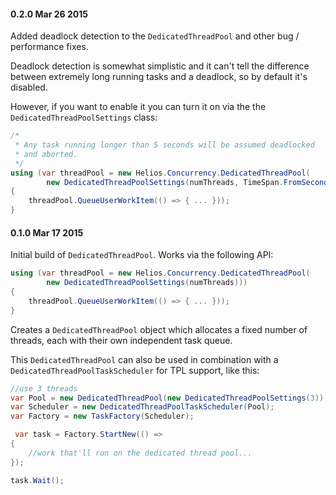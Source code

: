 #### 0.2.0 Mar 26 2015
Added deadlock detection to the `DedicatedThreadPool` and other bug / performance fixes.

Deadlock detection is somewhat simplistic and it can't tell the difference between extremely long running tasks and a deadlock, so by default it's disabled.

However, if you want to enable it you can turn it on via the the `DedicatedThreadPoolSettings` class:

```csharp
/*
 * Any task running longer than 5 seconds will be assumed deadlocked
 * and aborted.
 */
using (var threadPool = new Helios.Concurrency.DedicatedThreadPool(
        new DedicatedThreadPoolSettings(numThreads, TimeSpan.FromSeconds(5))))
{
    threadPool.QueueUserWorkItem(() => { ... }));
}
```

#### 0.1.0 Mar 17 2015
Initial build of `DedicatedThreadPool`. Works via the following API:

```csharp
using (var threadPool = new Helios.Concurrency.DedicatedThreadPool(
        new DedicatedThreadPoolSettings(numThreads)))
{
    threadPool.QueueUserWorkItem(() => { ... }));
}
```

Creates a `DedicatedThreadPool` object which allocates a fixed number of threads, each with their own independent task queue.

This `DedicatedThreadPool` can also be used in combination with a `DedicatedThreadPoolTaskScheduler` for TPL support, like this:

```csharp
//use 3 threads
var Pool = new DedicatedThreadPool(new DedicatedThreadPoolSettings(3));
var Scheduler = new DedicatedThreadPoolTaskScheduler(Pool);
var Factory = new TaskFactory(Scheduler);

 var task = Factory.StartNew(() =>
{
    //work that'll run on the dedicated thread pool...
});

task.Wait();
```